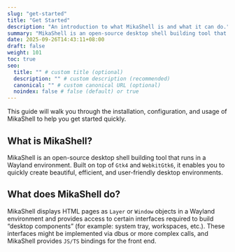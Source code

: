 ```yaml
---
slug: "get-started"
title: "Get Started"
description: "An introduction to what MikaShell is and what it can do."
summary: "MikaShell is an open-source desktop shell building tool that runs in a Wayland environment."
date: 2025-09-26T14:43:11+08:00
draft: false
weight: 101
toc: true
seo:
  title: "" # custom title (optional)
  description: "" # custom description (recommended)
  canonical: "" # custom canonical URL (optional)
  noindex: false # false (default) or true
---
```

This guide will walk you through the installation, configuration, and usage of MikaShell to help you get started quickly.

## What is MikaShell?

MikaShell is an open-source desktop shell building tool that runs in a Wayland environment.
Built on top of `Gtk4` and `WebkitGtk6`, it enables you to quickly create beautiful, efficient, and user-friendly desktop environments.

## What does MikaShell do?

MikaShell displays HTML pages as `Layer` or `Window` objects in a Wayland environment and provides access to certain interfaces required to build “desktop components” (for example: system tray, workspaces, etc.).
These interfaces might be implemented via dbus or more complex calls, and MikaShell provides `JS/TS` bindings for the front end.
